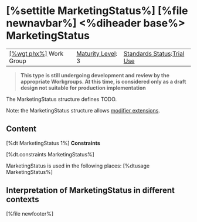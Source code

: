 \[%settitle MarketingStatus%\]
\[%file newnavbar%\]
&lt;%diheader base%&gt;
MarketingStatus
===============

|                                              |                                             |                                                                                      |
|----------------------------------------------|---------------------------------------------|--------------------------------------------------------------------------------------|
| [\[%wgt phx%\]](%5B%wg%20phx%%5D) Work Group | [Maturity Level](versions.html#maturity): 3 | [Standards Status](versions.html#std-process):[Trial Use](versions.html#std-process) |

> <span id="dstu"></span> **This type is still undergoing development and review by the appropriate Workgroups. At this time, is considered only as a draft design not suitable for production implementation**

The MarketingStatus structure defines TODO.

Note: the MarketingStatus structure allows [modifier extensions](extensibility.html#modifier).

<span id="definition"></span>
Content
-------

\[%dt MarketingStatus 1%\]
**Constraints**

\[%dt.constraints MarketingStatus%\]

MarketingStatus is used in the following places: \[%dtusage MarketingStatus%\]

<span id="interpretation"></span>
Interpretation of MarketingStatus in different contexts
-------------------------------------------------------

\[%file newfooter%\]
